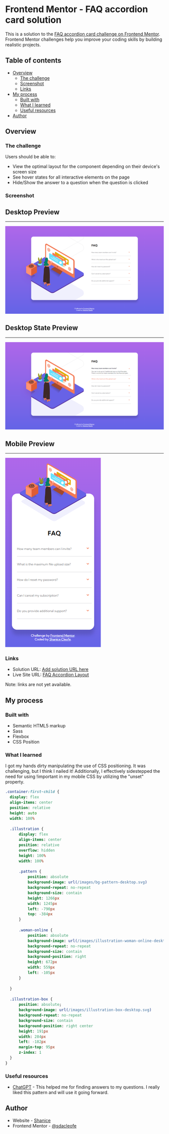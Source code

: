 # Frontend Mentor - FAQ accordion card solution

This is a solution to the [FAQ accordion card challenge on Frontend Mentor](https://www.frontendmentor.io/challenges/faq-accordion-card-XlyjD0Oam). Frontend Mentor challenges help you improve your coding skills by building realistic projects.

## Table of contents

- [Overview](#overview)
  - [The challenge](#the-challenge)
  - [Screenshot](#screenshot)
  - [Links](#links)
- [My process](#my-process)
  - [Built with](#built-with)
  - [What I learned](#what-i-learned)
  - [Useful resources](#useful-resources)
- [Author](#author)

## Overview

### The challenge

Users should be able to:

- View the optimal layout for the component depending on their device's screen size
- See hover states for all interactive elements on the page
- Hide/Show the answer to a question when the question is clicked

### Screenshot

## Desktop Preview

---

![](/design/desktop-preview-f.png)

## Desktop State Preview

---

![](/design/desktop-preview-states-f.png)

## Mobile Preview

---

![](/design/mobile-design-f.png)

### Links

- Solution URL: [Add solution URL here](https://your-solution-url.com)
- Live Site URL: [FAQ Accordion Layout](https://sdacleofe.github.io/faq-accordion-card-main/)

Note: links are not yet available.

## My process

### Built with

- Semantic HTML5 markup
- Sass
- Flexbox
- CSS Position

### What I learned

I got my hands dirty manipulating the use of CSS positioning. It was challenging, but I think I nailed it!
Additionally, I effectively sidestepped the need for using !important in my mobile CSS by utilizing the "unset" property.

```sass
.container:first-child {
  display: flex
  align-items: center
  position: relative
  height: auto
  width: 100%

  .illustration {
      display: flex
      align-items: center
      position: relative
      overflow: hidden
      height: 100%
      width: 100%

      .pattern {
          position: absolute
          background-image: url(/images/bg-pattern-desktop.svg)
          background-repeat: no-repeat
          background-size: contain
          height: 1266px
          width: 1245px
          left: -790px
          top: -384px
      }

      .woman-online {
          position: absolute
          background-image: url(/images/illustration-woman-online-desktop.svg)
          background-repeat: no-repeat
          background-size: contain
          background-position: right
          height: 672px
          width: 559px
          left: -105px
      }

  }

  .illustration-box {
      position: absolute;
      background-image: url(/images/illustration-box-desktop.svg)
      background-repeat: no-repeat
      background-size: contain
      background-position: right center
      height: 191px
      width: 284px
      left: -182px
      margin-top: 95px
      z-index: 1
  }
}
```

### Useful resources

- [ChatGPT](https://www.example.com) - This helped me for finding answers to my questions. I really liked this pattern and will use it going forward.

## Author

- Website - [Shanice](https://github.com/sdacleofe/about-me)
- Frontend Mentor - [@sdacleofe](https://www.frontendmentor.io/profile/sdacleofe)
